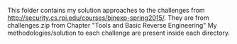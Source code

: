 This folder contains my solution approaches to the challenges from http://security.cs.rpi.edu/courses/binexp-spring2015/. They are from challenges.zip from Chapter "Tools and Basic Reverse Engineering"
My methodologies/solution to each challenge are present inside each directory.

